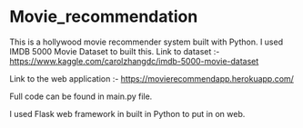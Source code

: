 # Movie_recommendation

This is a hollywood movie recommender system built with Python. I used IMDB 5000 Movie Dataset to built this. Link to dataset :- https://www.kaggle.com/carolzhangdc/imdb-5000-movie-dataset

Link to the web application :- https://movierecommendapp.herokuapp.com/

Full code can be found in main.py file.

I used Flask web framework in built in Python to put in on web.

